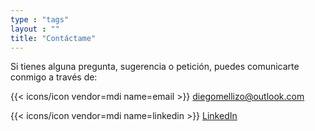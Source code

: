 ```yaml
---
type : "tags"
layout : ""
title: "Contáctame"
---
```


Si tienes alguna pregunta, sugerencia o petición, puedes comunicarte conmigo a través de:

{{< icons/icon vendor=mdi name=email >}} diegomellizo@outlook.com

{{< icons/icon vendor=mdi name=linkedin >}} [LinkedIn](https://www.linkedin.com/in/diego-alexander-mellizo-ca%C3%B1%C3%B3n-0a199985/)
